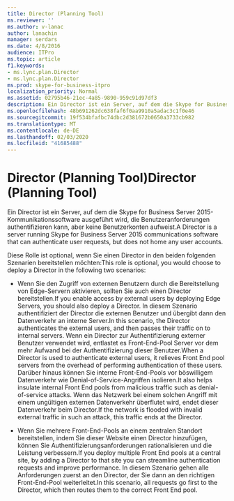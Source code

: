 ```yaml
---
title: Director (Planning Tool)
ms.reviewer: ''
ms.author: v-lanac
author: lanachin
manager: serdars
ms.date: 4/8/2016
audience: ITPro
ms.topic: article
f1.keywords:
- ms.lync.plan.Director
- ms.lync.plan.Director
ms.prod: skype-for-business-itpro
localization_priority: Normal
ms.assetid: 02795b46-21ec-4a85-9890-959c91d97df3
description: Ein Director ist ein Server, auf dem die Skype for Business Server 2015-Kommunikationssoftware ausgeführt wird, die Benutzeranforderungen authentifizieren kann, aber keine Benutzerkonten aufweist.
ms.openlocfilehash: 48b691262dc638faf6f0aa9910a5adac3c1f0e46
ms.sourcegitcommit: 19f534bfafbc74dbc2d381672b0650a3733cb982
ms.translationtype: MT
ms.contentlocale: de-DE
ms.lasthandoff: 02/03/2020
ms.locfileid: "41685488"
---
```

# <a name="director-planning-tool"></a><span data-ttu-id="0268b-103">Director (Planning Tool)</span><span class="sxs-lookup"><span data-stu-id="0268b-103">Director (Planning Tool)</span></span>
 
<span data-ttu-id="0268b-104">Ein Director ist ein Server, auf dem die Skype for Business Server 2015-Kommunikationssoftware ausgeführt wird, die Benutzeranforderungen authentifizieren kann, aber keine Benutzerkonten aufweist.</span><span class="sxs-lookup"><span data-stu-id="0268b-104">A Director is a server running Skype for Business Server 2015 communications software that can authenticate user requests, but does not home any user accounts.</span></span> 
  
<span data-ttu-id="0268b-105">Diese Rolle ist optional, wenn Sie einen Director in den beiden folgenden Szenarien bereitstellen möchten:</span><span class="sxs-lookup"><span data-stu-id="0268b-105">This role is optional, you would choose to deploy a Director in the following two scenarios:</span></span>
  
- <span data-ttu-id="0268b-106">Wenn Sie den Zugriff von externen Benutzern durch die Bereitstellung von Edge-Servern aktivieren, sollten Sie auch einen Director bereitstellen.</span><span class="sxs-lookup"><span data-stu-id="0268b-106">If you enable access by external users by deploying Edge Servers, you should also deploy a Director.</span></span> <span data-ttu-id="0268b-107">In diesem Szenario authentifiziert der Director die externen Benutzer und übergibt dann den Datenverkehr an interne Server.</span><span class="sxs-lookup"><span data-stu-id="0268b-107">In this scenario, the Director authenticates the external users, and then passes their traffic on to internal servers.</span></span> <span data-ttu-id="0268b-108">Wenn ein Director zur Authentifizierung externer Benutzer verwendet wird, entlastet es Front-End-Pool Server vor dem mehr Aufwand bei der Authentifizierung dieser Benutzer.</span><span class="sxs-lookup"><span data-stu-id="0268b-108">When a Director is used to authenticate external users, it relieves Front End pool servers from the overhead of performing authentication of these users.</span></span> <span data-ttu-id="0268b-109">Darüber hinaus können Sie interne Front-End-Pools vor böswilligem Datenverkehr wie Denial-of-Service-Angriffen isolieren.</span><span class="sxs-lookup"><span data-stu-id="0268b-109">It also helps insulate internal Front End pools from malicious traffic such as denial-of-service attacks.</span></span> <span data-ttu-id="0268b-110">Wenn das Netzwerk bei einem solchen Angriff mit einem ungültigen externen Datenverkehr überflutet wird, endet dieser Datenverkehr beim Director.</span><span class="sxs-lookup"><span data-stu-id="0268b-110">If the network is flooded with invalid external traffic in such an attack, this traffic ends at the Director.</span></span>
    
- <span data-ttu-id="0268b-111">Wenn Sie mehrere Front-End-Pools an einem zentralen Standort bereitstellen, indem Sie dieser Website einen Director hinzufügen, können Sie Authentifizierungsanforderungen rationalisieren und die Leistung verbessern.</span><span class="sxs-lookup"><span data-stu-id="0268b-111">If you deploy multiple Front End pools at a central site, by adding a Director to that site you can streamline authentication requests and improve performance.</span></span> <span data-ttu-id="0268b-112">In diesem Szenario gehen alle Anforderungen zuerst an den Director, der Sie dann an den richtigen Front-End-Pool weiterleitet.</span><span class="sxs-lookup"><span data-stu-id="0268b-112">In this scenario, all requests go first to the Director, which then routes them to the correct Front End pool.</span></span>
    

